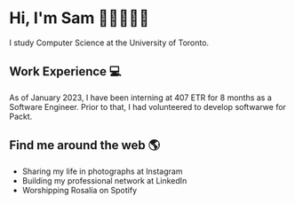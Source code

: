 # Hi, I'm Sam 👋🏼👨🏻‍💻
I study Computer Science at the University of Toronto. 

## Work Experience :computer:
As of January 2023, I have been interning at 407 ETR for 8 months as a Software Engineer. Prior to that, I had volunteered to develop softwarwe
for Packt.

## Find me around the web :earth_americas:
- Sharing my life in photographs at Instagram
- Building my professional network at LinkedIn
- Worshipping Rosalía on Spotify
